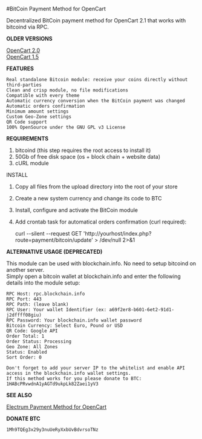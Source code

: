#BitCoin Payment Method for OpenCart

Decentralized BitCoin payment method for OpenCart 2.1 that works with bitcoind via RPC.

**OLDER VERSIONS**

[OpenCart 2.0](https://github.com/shaman/opencart-bitcoin/tree/opencart-2.0)  
[OpenCart 1.5](https://github.com/shaman/opencart-bitcoin/tree/opencart-1.5)  

**FEATURES**  

    Real standalone Bitcoin module: receive your coins directly without third-parties  
    Clean and crisp module, no file modifications  
    Compatible with every theme  
    Automatic currency conversion when the BitCoin payment was changed  
    Automatic orders confirmation
    Minimum amount settings  
    Custom Geo-Zone settings  
    QR Code support  
    100% OpenSource under the GNU GPL v3 License  

**REQUIREMENTS**

1. bitcoind (this step requires the root access to install it)  
2. 50Gb of free disk space (os + block chain + website data)  
3. cURL module  

INSTALL  

1. Copy all files from the upload directory into the root of your store  
2. Create a new system currency and change its code to BTC  
3. Install, configure and activate the BitCoin module  
4. Add crontab task for automatical orders confirmation (curl required):  

    curl --silent --request GET 'http://yourhost/index.php?route=payment/bitcoin/update' > /dev/null 2>&1

**ALTERNATIVE USAGE (DEPRECATED)**

This module can be used with blockchain.info. No need to setup bitcoind on another server.  
Simply open a bitcoin wallet at blockchain.info and enter the following details into the module setup:  

    RPC Host: rpc.blockchain.info  
    RPC Port: 443  
    RPC Path: (leave blank)  
    RPC User: Your wallet Identifier (ex: a69f2er8-b601-6et2-91d1-j2dffff08giu)  
    RPC Password: Your blockchain.info wallet password  
    Bitcoin Currency: Select Euro, Pound or USD  
    QR Code: Google API  
    Order Total: 1  
    Order Status: Processing  
    Geo Zone: All Zones  
    Status: Enabled  
    Sort Order: 0  

    Don't forget to add your server IP to the whitelist and enable API access in the blockchain.info wallet settings.  
    If this method works for you please donate to BTC: 1HABcPRvwdnA1yAGTd9ukpLk82Zaei1yV3  

**SEE ALSO**

[Electrum Payment Method for OpenCart](https://github.com/shaman/opencart-electrum)

**DONATE BTC**

    1Mh9TQEg3x29y3nuUeRyXxbUvBdvrsoTNz  
    
    
